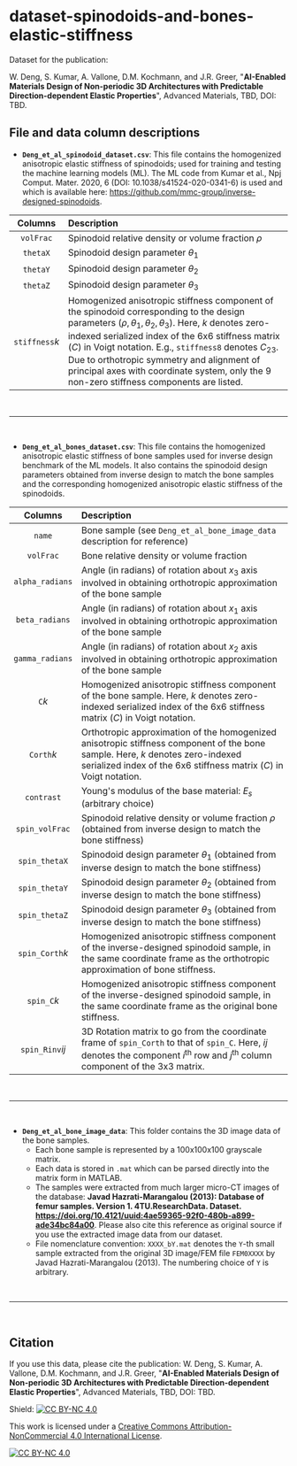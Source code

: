 # dataset-spinodoids-and-bones-elastic-stiffness
Dataset for the publication: 

W. Deng, S. Kumar, A. Vallone, D.M. Kochmann, and J.R. Greer,  "**AI-Enabled Materials Design of Non-periodic 3D Architectures with Predictable Direction-dependent Elastic Properties**", Advanced Materials, TBD, DOI: TBD.

## File and data column descriptions

- **`Deng_et_al_spinodoid_dataset.csv`**: This file contains the homogenized anisotropic elastic stiffness of spinodoids; used for training and testing the machine learning models (ML). The ML code from Kumar et al., Npj Comput. Mater. 2020, 6 (DOI: 10.1038/s41524-020-0341-6) is used and which is available here: https://github.com/mmc-group/inverse-designed-spinodoids.

| Columns  | Description |
| :-------------: |:-------------|
| `volFrac` | Spinodoid relative density or volume fraction $\rho$ |
| `thetaX` | Spinodoid design parameter $\theta_1$ |
| `thetaY` | Spinodoid design parameter $\theta_2$  |
| `thetaZ` | Spinodoid design parameter $\theta_3$ |
| `stiffness`$k$ | Homogenized anisotropic stiffness component of the spinodoid corresponding to the design parameters $(\rho,\theta_1,\theta_2,\theta_3)$. Here, $k$ denotes zero-indexed serialized index of the 6x6 stiffness matrix ($C$) in Voigt notation. E.g., `stiffness8` denotes $C_{23}$. Due to orthotropic symmetry and alignment of principal axes with coordinate system, only the 9 non-zero stiffness components are listed.|

</br>

---

</br>

- **`Deng_et_al_bones_dataset.csv`**: This file contains the homogenized anisotropic elastic stiffness of bone samples used for inverse design benchmark of the ML models. It also contains the spinodoid design parameters obtained from inverse design to match the bone samples and the corresponding homogenized anisotropic elastic stiffness of the spinodoids.

| Columns  | Description |
| :-------------: |:-------------|
| `name` | Bone sample (see `Deng_et_al_bone_image_data` description for reference)  |
| `volFrac`  | Bone relative density or volume fraction |
| `alpha_radians`  | Angle (in radians) of rotation about $x_3$ axis involved in obtaining orthotropic approximation of the bone sample  |
| `beta_radians`  | Angle (in radians) of rotation about $x_1$ axis involved in obtaining orthotropic approximation of the bone sample  |
| `gamma_radians`  |  Angle (in radians) of rotation about $x_2$ axis involved in obtaining orthotropic approximation of the bone sample  |
| `C`$k$  | Homogenized anisotropic stiffness component of the bone sample. Here, $k$ denotes zero-indexed serialized index of the 6x6 stiffness matrix ($C$) in Voigt notation. |
| `Corth`$k$  | Orthotropic approximation of the homogenized anisotropic stiffness component of the bone sample. Here, $k$ denotes zero-indexed serialized index of the 6x6 stiffness matrix ($C$) in Voigt notation. |
| `contrast`  | Young's modulus of the base material: $E_s$ (arbitrary choice)  |
| `spin_volFrac`  | Spinodoid relative density or volume fraction  $\rho$ (obtained from inverse design to match the bone stiffness)  |
| `spin_thetaX`  | Spinodoid design parameter $\theta_1$ (obtained from inverse design to match the bone stiffness)  |
| `spin_thetaY`  | Spinodoid design parameter $\theta_2$ (obtained from inverse design to match the bone stiffness)  |
| `spin_thetaZ`  | Spinodoid design parameter $\theta_3$ (obtained from inverse design to match the bone stiffness)  |
| `spin_Corth`$k$  | Homogenized anisotropic stiffness component of the inverse-designed spinodoid sample, in the same coordinate frame as the orthotropic approximation of bone stiffness.  |
| `spin_C`$k$  | Homogenized anisotropic stiffness component of the inverse-designed spinodoid sample, in the same coordinate frame as the original bone stiffness.  |
| `spin_Rinv`$ij$  | 3D Rotation matrix to go from the coordinate frame of `spin_Corth` to that of `spin_C`. Here, $ij$ denotes the component $i^\text{th}$ row and $j^\text{th}$ column component of the 3x3 matrix. |

</br>

---

</br>

- **`Deng_et_al_bone_image_data`**: This folder contains the 3D image data of the bone samples. 
    - Each bone sample is represented by a 100x100x100 grayscale matrix.
    - Each data is stored in `.mat` which can be parsed directly into the matrix form in MATLAB.
    - The samples were extracted from much larger micro-CT images of the database:
    **Javad Hazrati-Marangalou (2013): Database of femur samples. Version 1. 4TU.ResearchData. Dataset. https://doi.org/10.4121/uuid:4ae59365-92f0-480b-a899-ade34bc84a00**. Please also cite this reference as original source if you use the extracted image data from our dataset.
    - File nomenclature convention: `XXXX_bY.mat` denotes the `Y`-th small sample extracted from the original 3D image/FEM file `FEM0XXXX` by Javad Hazrati-Marangalou (2013). The numbering choice of `Y` is arbitrary.


</br>

---

</br>

## Citation
If you use this data, please cite the publication: W. Deng, S. Kumar, A. Vallone, D.M. Kochmann, and J.R. Greer,  "**AI-Enabled Materials Design of Non-periodic 3D Architectures with Predictable Direction-dependent Elastic Properties**", Advanced Materials, TBD, DOI: TBD.


Shield: [![CC BY-NC 4.0][cc-by-nc-shield]][cc-by-nc]

This work is licensed under a
[Creative Commons Attribution-NonCommercial 4.0 International License][cc-by-nc].

[![CC BY-NC 4.0][cc-by-nc-image]][cc-by-nc]

[cc-by-nc]: http://creativecommons.org/licenses/by-nc/4.0/
[cc-by-nc-image]: https://licensebuttons.net/l/by-nc/4.0/88x31.png
[cc-by-nc-shield]: https://img.shields.io/badge/License-CC%20BY--NC%204.0-lightgrey.svg




